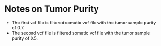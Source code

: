 # Notes on Tumor Purity

* The first vcf file is filtered somatic vcf file with the tumor sample purity of 0.7.
* The second vcf file is filtered somatic vcf file with the tumor sample purity of 0.5.
